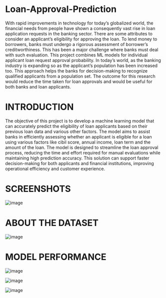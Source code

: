 # **Loan-Approval-Prediction**

With rapid improvements in technology for today’s globalized world, the financial needs from people 
have shown a consequently vast rise in loan application requests in the banking sector. There are some 
attributes to consider an applicant’s eligibility for approving the loan. To lend money to borrowers, 
banks must undergo a rigorous assessment of borrower’s creditworthiness. This has been a major 
challenge where banks must deal with such evaluation. This project combines ML models for 
individual applicant loan request approval probability. In today’s world, as the banking industry is 
expanding so as the applicant’s population has been increased too. This approach helps the banks for 
decision-making to recognize qualified applicants from a population set. The outcome for this research 
would reduce the time taken for loan approvals and would be useful for both banks and loan applicants. 


# **INTRODUCTION**

The objective of this project is to develop a machine learning model that can accurately predict the 
eligibility of loan applicants based on their previous loan data and various other factors. The model 
aims to assist banks in efficiently assessing whether an applicant is eligible for a loan using various 
factors like cibil score, annual income, loan term and the amount of the loan. The model is designed to 
streamline the loan approval process, reducing the time and effort required for manual evaluations 
while maintaining high prediction accuracy. This solution can support faster decision-making for both 
applicants and financial institutions, improving operational efficiency and customer experience. 

# **SCREENSHOTS**
![image](https://github.com/user-attachments/assets/38232ff6-1535-48ce-a2e6-0e199fffbb91)

# **ABOUT THE DATASET**
![image](https://github.com/user-attachments/assets/3c0c48d3-eb58-4edf-835b-0d5fec0af3a0)

# **MODEL PERFORMANCE**
![image](https://github.com/user-attachments/assets/4dde3ada-46a5-4d97-99f9-ae02794b0945)

![image](https://github.com/user-attachments/assets/a3b94a33-c538-4b32-9117-4347a47f0ced)

![image](https://github.com/user-attachments/assets/69055a0b-8285-4c87-8026-e9e10fa46d70)





